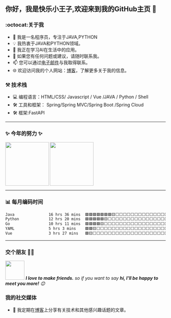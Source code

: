 <!--
**alex-oos/alex-oos** is a ✨ _special_ ✨ repository because its `README.md` (this file) appears on your GitHub profile.

Here are some ideas to get you started:

- 🔭 I’m currently working on ...
- 🌱 I’m currently learning ...
- 👯 I’m looking to collaborate on ...
- 🤔 I’m looking for help with ...
- 💬 Ask me about ...
- 📫 How to reach me: ...
- 😄 Pronouns: ...
- ⚡ Fun fact: ...
-->

## 你好，我是快乐小王子,欢迎来到我的GitHub主页 👋
###  :octocat:关于我
- 🚀 我是一名程序员，专注于JAVA,PYTHON
- 💡 我热衷于JAVA和PYTHON领域。
- 🌱 我正在学习AI在生活中的应用。
- 💬 如果您有任何问题或建议，请随时联系我。
- 📫 您可以通过[电子邮件]()与我取得联系。
- 🌐 欢迎访问我的个人网站：[博客](https://alex-oos.github.io)，了解更多关于我的信息。


### :hammer_and_pick: 技术栈 
- 💻 编程语言：HTML/CSS/ Javascript / Vue /JAVA / Python / Shell
- 🛠️ 工具和框架： Spring/Spring MVC/Spring Boot /Spring Cloud
- 🛠️ 框架:FastAPI

---

### :sparkles: 今年的努力 ✨

<!-- github 统计信息， 参考仓库地址为：https://github.com/anuraghazra/github-readme-stats
[<img align="right" width="50%" src="https://github-readme-stats.vercel.app/api?username=alex-oos&count_private=true&show_icons=true&theme=tokyonight&locale=cn">](https://metrics.lecoq.io/alex-oos#gh-light-mode-only) 
###  :bar_chart: [热门语言](https://github.com/anuraghazra/github-readme-stats)
[![Top Langs](https://github-readme-stats.vercel.app/api/top-langs/?username=alex-oos&locale=cn)](https://github.com/anuraghazra/github-readme-stats) -->
<!-- 使用的是个人vercel来统计个人信息 -->
<!-- github-readme-stats-git-main-alex-oos.vercel.app -->

<img align="left" height="137px" src="https://github-readme-stats.vercel.app/api?username=alex-oos&hide_title=true&hide_border=true&show_icons=true&count_private=true&line_height=21&bg_color=0,EC6C6C,FFD479,FFFC79,73FA79&theme=graywhite&locale=cn"/>

<img align="" height="137px" src="https://github-readme-stats.vercel.app/api/top-langs/?username=alex-oos&hide_title=true&hide_border=true&layout=compact&bg_color=0,73FA79,73FDFF,D783FF&theme=graywhite&locale=cn" />

---
<!-- (https://github.com/muety/wakapi) -->

### :bar_chart: 每月编码时间
<!--START_SECTION:waka-->

```txt
Java               16 hrs 36 mins  🟩🟩🟩🟩🟩🟩🟩🟨⬜⬜⬜⬜⬜⬜⬜⬜⬜⬜⬜⬜⬜⬜⬜⬜⬜   30.72 %
Python             12 hrs 20 mins  🟩🟩🟩🟩🟩🟨⬜⬜⬜⬜⬜⬜⬜⬜⬜⬜⬜⬜⬜⬜⬜⬜⬜⬜⬜   22.82 %
Go                 10 hrs 11 mins  🟩🟩🟩🟩🟨⬜⬜⬜⬜⬜⬜⬜⬜⬜⬜⬜⬜⬜⬜⬜⬜⬜⬜⬜⬜   18.86 %
YAML               5 hrs 3 mins    🟩🟩🟨⬜⬜⬜⬜⬜⬜⬜⬜⬜⬜⬜⬜⬜⬜⬜⬜⬜⬜⬜⬜⬜⬜   09.34 %
Vue                3 hrs 27 mins   🟩🟨⬜⬜⬜⬜⬜⬜⬜⬜⬜⬜⬜⬜⬜⬜⬜⬜⬜⬜⬜⬜⬜⬜⬜   06.39 %
```

<!--END_SECTION:waka-->
---

### 交个朋友 👬🏻

<img src="https://media.giphy.com/media/LnQjpWaON8nhr21vNW/giphy.gif" width="60"> <em><b>I love to make friends.</b> so if you want to say <b>hi, I'll be happy to meet you more!</b> 😊</em>

### 我的社交媒体
- 📝 我定期在[博客](https://alex-oos.github.io)上分享有关技术和其他感兴趣话题的文章。
